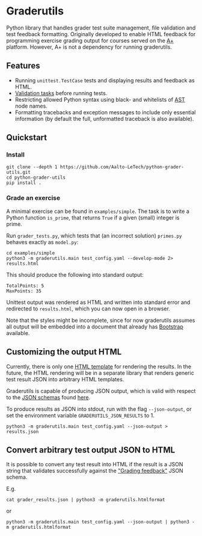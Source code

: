 # Graderutils

Python library that handles grader test suite management, file validation and test feedback formatting.
Originally developed to enable HTML feedback for programming exercise grading output for courses served on the [A+](https://github.com/Aalto-LeTech/a-plus) platform.
However, A+ is not a dependency for running graderutils.

## Features

* Running `unittest.TestCase` tests and displaying results and feedback as HTML.
* [Validation tasks](graderutils#validation-tasks) before running tests.
* Restricting allowed Python syntax using black- and whitelists of [AST](https://docs.python.org/3/library/ast.html) node names.
* Formatting tracebacks and exception messages to include only essential information (by default the full, unformatted traceback is also available).

## Quickstart

### Install

```
git clone --depth 1 https://github.com/Aalto-LeTech/python-grader-utils.git
cd python-grader-utils
pip install .
```

### Grade an exercise

A minimal exercise can be found in `examples/simple`.
The task is to write a Python function `is_prime`, that returns `True` if a given (small) integer is prime.

Run `grader_tests.py`, which tests that (an incorrect solution) `primes.py` behaves exactly as `model.py`:
```
cd examples/simple
python3 -m graderutils.main test_config.yaml --develop-mode 2> results.html
```
This should produce the following into standard output:
```
TotalPoints: 5
MaxPoints: 35
```
Unittest output was rendered as HTML and written into standard error and redirected to `results.html`, which you can now open in a browser.

Note that the styles might be incomplete, since for now graderutils assumes all output will be embedded into a document that already has [Bootstrap](https://getbootstrap.com/) available.


## Customizing the output HTML

Currently, there is only one [HTML template](graderutils/static/feedback_template.html) for rendering the results.
In the future, the HTML rendering will be in a separate library that renders generic test result JSON into arbitrary HTML templates.

Graderutils is capable of producing JSON output, which is valid with respect to the [JSON schemas](http://json-schema.org/) found [here](schemas).

To produce results as JSON into stdout, run with the flag `--json-output`, or set the environment variable `GRADERUTILS_JSON_RESULTS` to 1.
```
python3 -m graderutils.main test_config.yaml --json-output > results.json
```

## Convert arbitrary test output JSON to HTML

It is possible to convert any test result into HTML if the result is a JSON string that validates successfully against the ["Grading feedback"](schemas/grading_feedback.schema.json) JSON schema.

E.g.
```
cat grader_results.json | python3 -m graderutils.htmlformat
```
or
```
python3 -m graderutils.main test_config.yaml --json-output | python3 -m graderutils.htmlformat
```
